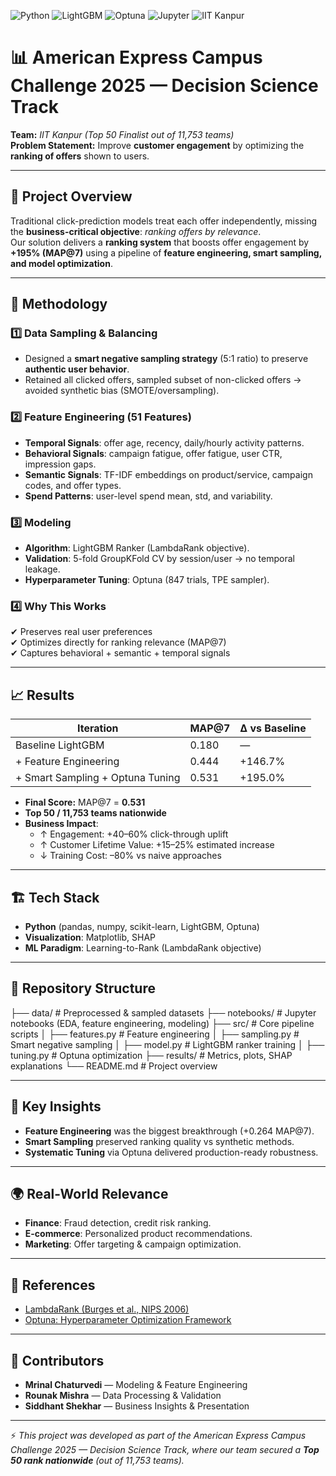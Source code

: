 ![Python](https://img.shields.io/badge/Python-3.9+-blue?logo=python)
![LightGBM](https://img.shields.io/badge/LightGBM-2.3+-lightgreen?logo=leaflet)
![Optuna](https://img.shields.io/badge/Optuna-Bayesian--Opt-lightgrey?logo=python)
![Jupyter](https://img.shields.io/badge/Jupyter-Notebook-orange?logo=jupyter)
![IIT Kanpur](https://img.shields.io/badge/IIT-Kanpur-red?logo=google-scholar)

# 📊 American Express Campus Challenge 2025 — Decision Science Track  

**Team:** *IIT Kanpur (Top 50 Finalist out of 11,753 teams)*  
**Problem Statement:** Improve **customer engagement** by optimizing the **ranking of offers** shown to users.  

---

## 🚀 Project Overview  
Traditional click-prediction models treat each offer independently, missing the **business-critical objective**: *ranking offers by relevance*.  
Our solution delivers a **ranking system** that boosts offer engagement by **+195% (MAP@7)** using a pipeline of **feature engineering, smart sampling, and model optimization**.  

---

## 🔧 Methodology  

### 1️⃣ Data Sampling & Balancing  
- Designed a **smart negative sampling strategy** (5:1 ratio) to preserve **authentic user behavior**.  
- Retained all clicked offers, sampled subset of non-clicked offers → avoided synthetic bias (SMOTE/oversampling).  

### 2️⃣ Feature Engineering (51 Features)  
- **Temporal Signals**: offer age, recency, daily/hourly activity patterns.  
- **Behavioral Signals**: campaign fatigue, offer fatigue, user CTR, impression gaps.  
- **Semantic Signals**: TF-IDF embeddings on product/service, campaign codes, and offer types.  
- **Spend Patterns**: user-level spend mean, std, and variability.  

### 3️⃣ Modeling  
- **Algorithm**: LightGBM Ranker (LambdaRank objective).  
- **Validation**: 5-fold GroupKFold CV by session/user → no temporal leakage.  
- **Hyperparameter Tuning**: Optuna (847 trials, TPE sampler).  

### 4️⃣ Why This Works  
✔ Preserves real user preferences  
✔ Optimizes directly for ranking relevance (MAP@7)  
✔ Captures behavioral + semantic + temporal signals  

---

## 📈 Results  

| Iteration                                | MAP@7 | Δ vs Baseline |
|------------------------------------------|-------|---------------|
| Baseline LightGBM                        | 0.180 | —             |
| + Feature Engineering                    | 0.444 | +146.7%       |
| + Smart Sampling + Optuna Tuning         | 0.531 | +195.0%       |

- **Final Score:** MAP@7 = **0.531**  
- **Top 50 / 11,753 teams nationwide**  
- **Business Impact**:  
  - ↑ Engagement: +40–60% click-through uplift  
  - ↑ Customer Lifetime Value: +15–25% estimated increase  
  - ↓ Training Cost: –80% vs naive approaches  

---

## 🏗 Tech Stack  
- **Python** (pandas, numpy, scikit-learn, LightGBM, Optuna)  
- **Visualization**: Matplotlib, SHAP  
- **ML Paradigm**: Learning-to-Rank (LambdaRank objective)  

---

## 📂 Repository Structure  
├── data/ # Preprocessed & sampled datasets
├── notebooks/ # Jupyter notebooks (EDA, feature engineering, modeling)
├── src/ # Core pipeline scripts
│ ├── features.py # Feature engineering
│ ├── sampling.py # Smart negative sampling
│ ├── model.py # LightGBM ranker training
│ ├── tuning.py # Optuna optimization
├── results/ # Metrics, plots, SHAP explanations
└── README.md # Project overview


---

## 📜 Key Insights  
- **Feature Engineering** was the biggest breakthrough (+0.264 MAP@7).  
- **Smart Sampling** preserved ranking quality vs synthetic methods.  
- **Systematic Tuning** via Optuna delivered production-ready robustness.  

---

## 🌍 Real-World Relevance  
- **Finance**: Fraud detection, credit risk ranking.  
- **E-commerce**: Personalized product recommendations.  
- **Marketing**: Offer targeting & campaign optimization.  

---

## 📎 References  
- [LambdaRank (Burges et al., NIPS 2006)](https://papers.nips.cc/paper/2006/hash/3434de9cdefbedc9fa8d4a7810e3df4e-Abstract.html)  
- [Optuna: Hyperparameter Optimization Framework](https://optuna.org/)  

---

## 👥 Contributors  
- **Mrinal Chaturvedi** — Modeling & Feature Engineering  
- **Rounak Mishra** — Data Processing & Validation  
- **Siddhant Shekhar** — Business Insights & Presentation  

---

⚡ *This project was developed as part of the American Express Campus Challenge 2025 — Decision Science Track, where our team secured a **Top 50 rank nationwide** (out of 11,753 teams).*  


